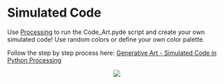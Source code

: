 # Simulated Code

Use [Processing](https://www.processing.org) to run the Code_Art.pyde script and create your own simulated code! Use random colors or define your own color palette.

Follow the step by step process here: [Generative Art - Simulated Code in Python Processing](https://www.youtube.com/watch?v=3_7rxEQKCIk)

<p align="center"><img src="https://github.com/erdavids/Simulated-Code/blob/master/Favorites/git-display.png"></p>
